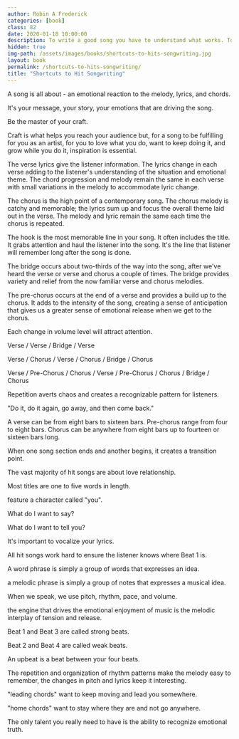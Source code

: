 ```yaml
---
author: Robin A Frederick
categories: [book]
class: 82
date: 2020-01-18 10:00:00
description: To write a good song you have to understand what works. To do that you need to spend time listening to your favorite songs. Look at the structure and lyrics then keep asking yourself good questions. What makes the song good? What's emotions and story?
hidden: true
img-path: /assets/images/books/shortcuts-to-hits-songwriting.jpg
layout: book
permalink: /shortcuts-to-hits-songwriting/
title: "Shortcuts to Hit Songwriting"
---
```


A song is all about - an emotional reaction to the melody, lyrics, and chords.

It's your message, your story, your emotions that are driving the song.

Be the master of your craft.

Craft is what helps you reach your audience but, for a song to be fulfilling for you as an artist, for you to love what you do, want to keep doing it, and grow while you do it, inspiration is essential.

The verse lyrics give the listener information. The lyrics change in each verse adding to the listener's understanding of the situation and emotional theme. The chord progression and melody remain the same in each verse with small variations in the melody to accommodate lyric change.

The chorus is the high point of a contemporary song. The chorus melody is catchy and memorable; the lyrics sum up and focus the overall theme laid out in the verse. The melody and lyric remain the same each time the chorus is repeated.

The hook is the most memorable line in your song. It often includes the title. It grabs attention and haul the listener into the song. It's the line that listener will remember long after the song is done.

The bridge occurs about two-thirds of the way into the song, after we've heard the verse or verse and chorus a couple of times. The bridge provides variety and relief from the now familiar verse and chorus melodies.

The pre-chorus occurs at the end of a verse and provides a build up to the chorus. It adds to the intensity of the song, creating a sense of anticipation that gives us a greater sense of emotional release when we get to the chorus.

Each change in volume level will attract attention.

Verse / Verse / Bridge / Verse

Verse / Chorus / Verse / Chorus / Bridge / Chorus

Verse / Pre-Chorus / Chorus / Verse / Pre-Chorus / Chorus / Bridge / Chorus

Repetition averts chaos and creates a recognizable pattern for listeners.

"Do it, do it again, go away, and then come back."

A verse can be from eight bars to sixteen bars. Pre-chorus range from four to eight bars. Chorus can be anywhere from eight bars up to fourteen or sixteen bars long.

When one song section ends and another begins, it creates a transition point.

The vast majority of hit songs are about love relationship.

Most titles are one to five words in length.

feature a character called "you".

What do I want to say?

What do I want to tell you?

It's important to vocalize your lyrics.

All hit songs work hard to ensure the listener knows where Beat 1 is.

A word phrase is simply a group of words that expresses an idea.

a melodic phrase is simply a group of notes that expresses a musical idea.

When we speak, we use pitch, rhythm, pace, and volume.

the engine that drives the emotional enjoyment of music is the melodic interplay of tension and release.

Beat 1 and Beat 3 are called strong beats.

Beat 2 and Beat 4 are called weak beats.

An upbeat is a beat between your four beats.

The repetition and organization of rhythm patterns make the melody easy to remember, the changes in pitch and lyrics keep it interesting.

"leading chords" want to keep moving and lead you somewhere.

"home chords" want to stay where they are and not go anywhere.

The only talent you really need to have is the ability to recognize emotional truth.

